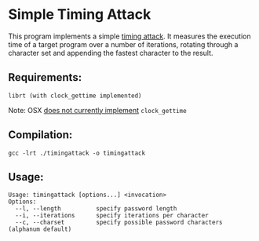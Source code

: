 # Simple Timing Attack

This program implements a simple [timing attack](http://en.wikipedia.org/wiki/Timing_attack). It measures the execution time of a target program over a number of iterations, rotating through a character set and appending the fastest character to the result.

## Requirements:

    librt (with clock_gettime implemented)

Note: OSX [does not currently implement](http://stackoverflow.com/questions/5167269/clock-gettime-alternative-in-mac-os-x) `clock_gettime`

## Compilation:

    gcc -lrt ./timingattack -o timingattack

## Usage:

    Usage: timingattack [options...] <invocation>
    Options:
      --l, --length          specify password length
      --i, --iterations      specify iterations per character
      --c, --charset         specify possible password characters (alphanum default)
